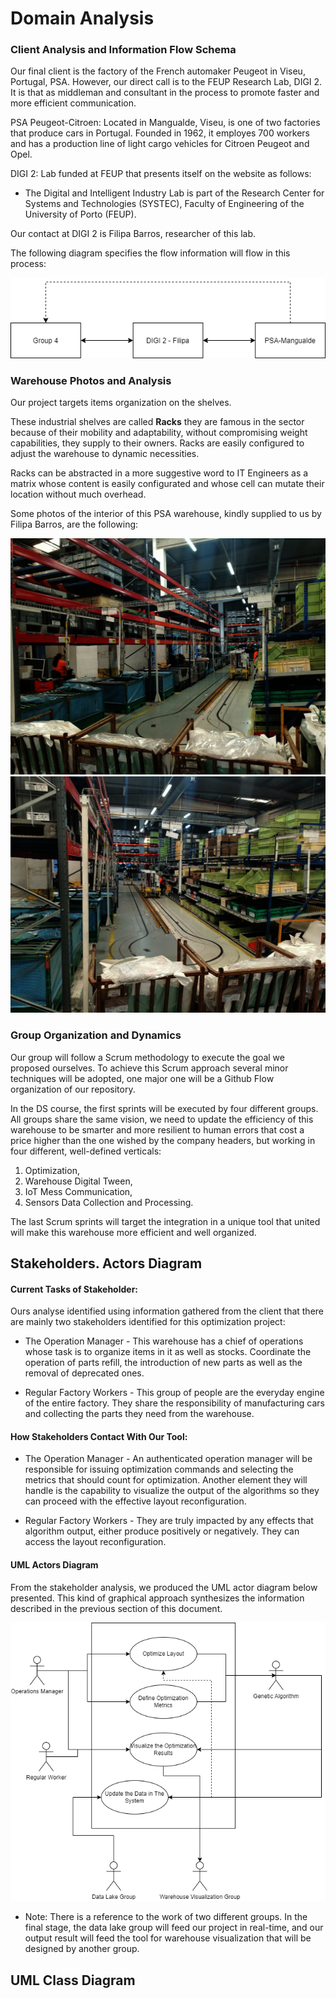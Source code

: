 # Domain Analysis

### Client Analysis and Information Flow Schema

Our final client is the factory of the French automaker Peugeot in Viseu, Portugal, PSA. However, our direct call is to the FEUP Research Lab, DIGI 2. It is that as middleman and consultant in the process to promote faster and more efficient communication.

PSA Peugeot-Citroen: Located in Mangualde, Viseu, is one of two factories that produce cars in Portugal. Founded in 1962, it employes 700 workers and has a production line of light cargo vehicles for Citroen Peugeot and Opel.

DIGI 2: Lab funded at FEUP that presents itself on the website as follows:
* The Digital and Intelligent Industry Lab is part of the Research Center for Systems and Technologies (SYSTEC), Faculty of Engineering of the University of Porto (FEUP).

Our contact at DIGI 2 is Filipa Barros, researcher of this lab.

The following diagram specifies the flow information will flow in this process:

<Row style="display:flex flex-direction: row">
    <img src="assets/flow.png" style="margin:auto"/>
</Row>

### Warehouse Photos and Analysis

Our project targets items organization on the shelves.

These industrial shelves are called **Racks** they are famous in the sector because of their mobility and adaptability, without compromising weight capabilities, they supply to their owners. Racks are easily configured to adjust the warehouse to dynamic necessities.

Racks can be abstracted in a more suggestive word to IT Engineers as a matrix whose content is easily configurated and whose cell can mutate their location without much overhead. 

Some photos of the interior of this PSA warehouse, kindly supplied to us by Filipa Barros, are the following:

<Row style="display:flex flex-direction: row">
    <img src="assets/armazem1.png" style="margin:auto"/>
    <img src="assets/armazem2.png" style="margin:auto"/>
</Row>


### Group Organization and Dynamics


Our group will follow a Scrum methodology to execute the goal we proposed ourselves. To achieve this Scrum approach several minor techniques will be adopted, one major one will be a Github Flow organization of our repository.

In the DS course, the first sprints will be executed by four different groups. All groups share the same vision, we need to update the efficiency of this warehouse to be smarter and more resilient to human errors that cost a price higher than the one wished by the company headers, but working in four different, well-defined verticals:

1. Optimization,
2. Warehouse Digital Tween,
3. IoT Mess Communication,
4. Sensors Data Collection and Processing.

The last Scrum sprints will target the integration in a unique tool that united will make this warehouse more efficient and well organized.


## Stakeholders. Actors Diagram

#### Current Tasks of Stakeholder:

Ours analyse identified using information gathered from the client that there are mainly two stakeholders identified for this optimization project:

* The Operation Manager - This warehouse has a chief of operations whose task is to organize items in it as well as stocks. Coordinate the operation of parts refill, the introduction of new parts as well as the removal of deprecated ones. 

* Regular Factory Workers - This group of people are the everyday engine of the entire factory. They share the responsibility of manufacturing cars and collecting the parts they need from the warehouse. 

#### How Stakeholders Contact With Our Tool:

* The Operation Manager - An authenticated operation manager will be responsible for issuing optimization commands and selecting the metrics that should count for optimization. Another element they will handle is the capability to visualize the output of the algorithms so they can proceed with the effective layout reconfiguration.

* Regular Factory Workers - They are truly impacted by any effects that algorithm output, either produce positively or negatively. They can access the layout reconfiguration.

#### UML Actors Diagram

From the stakeholder analysis, we produced the UML actor diagram below presented. This kind of graphical approach synthesizes the information described in the previous section of this document.

<Row style="display:flex flex-direction: row">
    <img src="assets/actor_diagram.png" style="margin:auto"/>
</Row>

* Note: There is a reference to the work of two different groups. In the final stage, the data lake group will feed our project in real-time, and our output result will feed the tool for warehouse visualization that will be designed by another group.

## UML Class Diagram